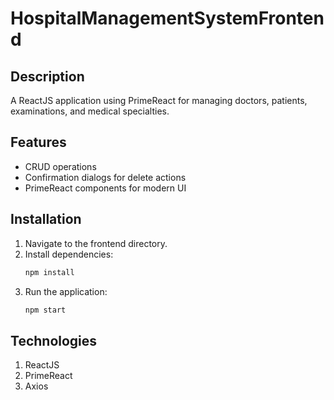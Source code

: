 # HospitalManagementSystemFrontend

## Description
A ReactJS application using PrimeReact for managing doctors, patients, examinations, and medical specialties.

## Features
- CRUD operations
- Confirmation dialogs for delete actions
- PrimeReact components for modern UI

## Installation
1. Navigate to the frontend directory.
2. Install dependencies:
   ```bash
   npm install
   ```
3. Run the application:
   ```bash
   npm start
   ```
## Technologies
1. ReactJS
2. PrimeReact
3. Axios

